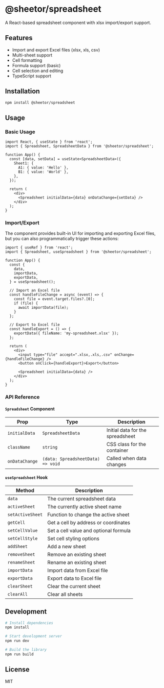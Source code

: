 # @sheetor/spreadsheet

A React-based spreadsheet component with xlsx import/export support.

## Features

- Import and export Excel files (xlsx, xls, csv)
- Multi-sheet support
- Cell formatting
- Formula support (basic)
- Cell selection and editing
- TypeScript support

## Installation

```bash
npm install @sheetor/spreadsheet
```

## Usage

### Basic Usage

```tsx
import React, { useState } from 'react';
import { Spreadsheet, SpreadsheetData } from '@sheetor/spreadsheet';

function App() {
  const [data, setData] = useState<SpreadsheetData>({
    Sheet1: {
      A1: { value: 'Hello' },
      B1: { value: 'World' },
    },
  });

  return (
    <div>
      <Spreadsheet initialData={data} onDataChange={setData} />
    </div>
  );
}
```

### Import/Export

The component provides built-in UI for importing and exporting Excel files, but you can also programmatically trigger these actions:

```tsx
import { useRef } from 'react';
import { Spreadsheet, useSpreadsheet } from '@sheetor/spreadsheet';

function App() {
  const {
    data,
    importData,
    exportData,
  } = useSpreadsheet();

  // Import an Excel file
  const handleFileChange = async (event) => {
    const file = event.target.files?.[0];
    if (file) {
      await importData(file);
    }
  };

  // Export to Excel file
  const handleExport = () => {
    exportData({ fileName: 'my-spreadsheet.xlsx' });
  };

  return (
    <div>
      <input type="file" accept=".xlsx,.xls,.csv" onChange={handleFileChange} />
      <button onClick={handleExport}>Export</button>

      <Spreadsheet initialData={data} />
    </div>
  );
}
```

### API Reference

#### `Spreadsheet` Component

| Prop | Type | Description |
|------|------|-------------|
| `initialData` | `SpreadsheetData` | Initial data for the spreadsheet |
| `className` | `string` | CSS class for the container |
| `onDataChange` | `(data: SpreadsheetData) => void` | Called when data changes |

#### `useSpreadsheet` Hook

| Method | Description |
|--------|-------------|
| `data` | The current spreadsheet data |
| `activeSheet` | The currently active sheet name |
| `setActiveSheet` | Function to change the active sheet |
| `getCell` | Get a cell by address or coordinates |
| `setCellValue` | Set a cell value and optional formula |
| `setCellStyle` | Set cell styling options |
| `addSheet` | Add a new sheet |
| `removeSheet` | Remove an existing sheet |
| `renameSheet` | Rename an existing sheet |
| `importData` | Import data from Excel file |
| `exportData` | Export data to Excel file |
| `clearSheet` | Clear the current sheet |
| `clearAll` | Clear all sheets |

## Development

```bash
# Install dependencies
npm install

# Start development server
npm run dev

# Build the library
npm run build
```

## License

MIT
